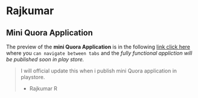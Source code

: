 # Rajkumar

## Mini Quora Application

The preview of the **mini Quora Application** is in the following [link click here](https://xd.adobe.com/view/8d517f08-bc59-4479-7160-821470078a47-fb60/) where you `can navigate between tabs` and the *fully functional appliction will be published soon in play store.*


> I will official update this when i publish mini Quora application in playstore.
> - Rajkumar R


